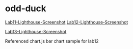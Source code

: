 # odd-duck

[Lab11-Lighthouse-Screenshot](./img.Lab11-Lighthouse-Screenshot.jpg)
[Lab12-Lighthouse-Screenshot](./img.Lab12-Lighthouse-Screenshot.jpg)

[Lab13-Lighthouse-Screenshot](./img.Lab13-Lighthouse-Screenshot.jpg)

Referenced chart.js bar chart sample for lab12